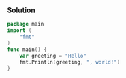 ### Solution
```go
package main
import (
    "fmt"
)
func main() {
    var greeting = "Hello"
    fmt.Println(greeting, ", world!")
}
```
